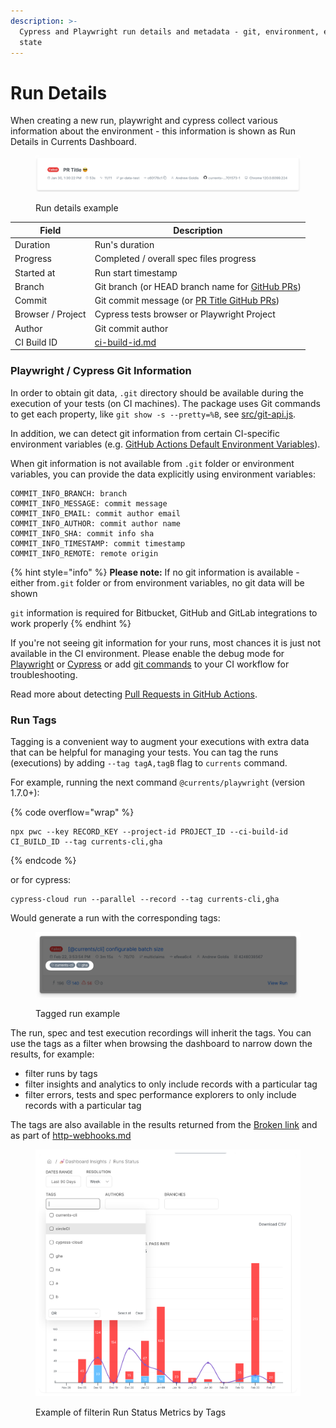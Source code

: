 ```yaml
---
description: >-
  Cypress and Playwright run details and metadata - git, environment, execution
  state
---
```


# Run Details

When creating a new run, playwright and cypress collect various information about the environment - this information is shown as Run Details in Currents Dashboard.

<figure><img src="../.gitbook/assets/currents-2024-01-30-14.32.32@2x.png" alt=""><figcaption><p>Run details example</p></figcaption></figure>

| Field             | Description                                                                                                     |
| ----------------- | --------------------------------------------------------------------------------------------------------------- |
| Duration          | Run's duration                                                                                                  |
| Progress          | Completed / overall spec files progress                                                                         |
| Started at        | Run start timestamp                                                                                             |
| Branch            | Git branch (or HEAD branch name for [GitHub PRs](../ci-setup/github-actions/commit-data-for-github-actions.md)) |
| Commit            | Git commit message (or [PR Title GitHub PRs](../ci-setup/github-actions/commit-data-for-github-actions.md))     |
| Browser / Project | Cypress tests browser or Playwright Project                                                                     |
| Author            | Git commit author                                                                                               |
| CI Build ID       | [ci-build-id.md](../guides/ci-build-id.md "mention")                                                            |

### Playwright / Cypress Git Information

In order to obtain git data, `.git` directory should be available during the execution of your tests (on CI machines). The package uses Git commands to get each property, like `git show -s --pretty=%B`, see [src/git-api.js](https://github.com/currents-dev/commit-info/blob/master/src/git-api.js).&#x20;

In addition, we can detect git information from certain CI-specific environment variables (e.g. [GitHub Actions Default Environment Variables](https://docs.github.com/en/actions/learn-github-actions/variables#default-environment-variables)).&#x20;

When git information is not available from `.git` folder or environment variables, you can provide the data explicitly using environment variables:

```
COMMIT_INFO_BRANCH: branch
COMMIT_INFO_MESSAGE: commit message
COMMIT_INFO_EMAIL: commit author email
COMMIT_INFO_AUTHOR: commit author name
COMMIT_INFO_SHA: commit info sha
COMMIT_INFO_TIMESTAMP: commit timestamp
COMMIT_INFO_REMOTE: remote origin
```

{% hint style="info" %}
**Please note:** If no git information is available - either from`.git` folder or from environment variables, no git data will be shown&#x20;

`git` information is required for Bitbucket, GitHub and GitLab integrations to work properly
{% endhint %}

If you're not seeing git information for your runs, most chances it is just not available in the CI environment. Please enable the debug mode for [Playwright](../integration-with-playwright/troubleshooting.md) or [Cypress](../integration-with-cypress/troubleshooting.md#cypress-cloud) or add [git commands](https://github.com/cypress-io/commit-info/blob/3edc0e3005873997a15204be7daf45666fb9b932/src/git-api.js#L10) to your CI workflow for troubleshooting.

Read more about detecting [Pull Requests in GitHub Actions](../ci-setup/github-actions/commit-data-for-github-actions.md).

### Run Tags

Tagging is a convenient way to augment your executions with extra data that can be helpful for managing your tests. You can tag the runs (executions) by adding `--tag tagA,tagB` flag to `currents` command.

For example, running the next command `@currents/playwright` (version 1.7.0+):

{% code overflow="wrap" %}
```
npx pwc --key RECORD_KEY --project-id PROJECT_ID --ci-build-id CI_BUILD_ID --tag currents-cli,gha
```
{% endcode %}

or for cypress:

```
cypress-cloud run --parallel --record --tag currents-cli,gha 
```



Would generate a run with the corresponding tags:

<figure><img src="../.gitbook/assets/currents-2023-03-03-14.14.26@2x.png" alt=""><figcaption><p>Tagged run example</p></figcaption></figure>

The run, spec and test execution recordings will inherit the tags. You can use the tags as a filter when browsing the dashboard to narrow down the results, for example:

* filter runs by tags
* filter insights and analytics to only include records with a particular tag
* filter errors, tests and spec performance explorers to only include records with a particular tag

The tags are also available in the results returned from the [Broken link](broken-reference "mention") and as part of [http-webhooks.md](../integrations/http-webhooks.md "mention")

<figure><img src="../.gitbook/assets/currents-2023-03-03-14.21.10@2x.png" alt=""><figcaption><p>Example of filterin Run Status Metrics by Tags</p></figcaption></figure>
